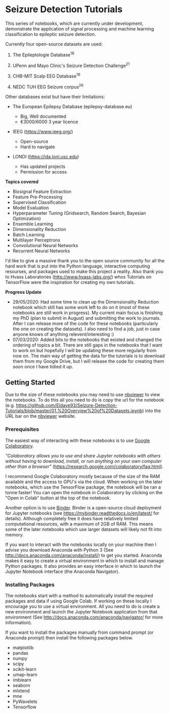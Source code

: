 # Seizure Detection Tutorials

This series of notebooks, which are currently under development, demonstrate the application of signal processing and machine learning classification to epileptic seizure detection.

Currently four open-source datasets are used: 

1. The Epileptologie Database<sup>18</sup> 

2. UPenn and Mayo Clinic's Seizure Detection Challenge<sup>21</sup> 

3. CHB-MIT Scalp EEG Database<sup>19</sup>

4. NEDC TUH EEG Seizure corpus<sup>26</sup>

Other databases exist but have their limitations:

- The European Epilepsy Database (epilepsy-database.eu)
    - Big, Well documented
    - €3000/6000 3 year licence

- IEEG (https://www.ieeg.org/)
    - Open-source
    - Hard to navigate
    
- LONDI (https://ida.loni.usc.edu)
    - Has updated projects
    - Permission for access
    
**Topics covered**

- Biosignal Feature Extraction 
- Feature Pre-Processing
- Supervised Classification
- Model Evaluation
- Hyperparameter Tuning (Gridsearch, Random Search, Bayesian Optimization)
- Ensemble Learning
- Dimensionality Reduction
- Batch Learning
- Multilayer Perceptrons
- Convolutional Neural Networks
- Recurrent Neural Networks

I'd like to give a massive thank you to the open source community for all the hard work that is put into the Python language, interactive computing resourses, and packages used to make this project a reality. Also thank you to Hvass Laboratories (http://www.hvass-labs.org/) whos Tutorials on TensorFlow were the inspiration for creating my own tutorials.

**Progress Update**
- 29/05/2020: Had some time to clean up the Dimensionality Reduction notebook which still has some work left to do on it (most of these notebooks are still work in progress). My current main focus is finishing my PhD (plan to submit in August) and submitting the work to journals. After I can release more of the code for these notebooks (particularly the one on creating the datasets). I also need to find a job, just in case anyone knows of anything relevent/interesting :)
- 07/03/2020: Added bits to the notebooks that existed and changed the ordering of topics a bit. There are still gaps in the notebooks that I want to work on but hopefully I will be updating these more regularly from now on. The main way of getting the data for the tutorials is to download them from my Google Drive, but I will release the code for creating them soon once I have tidied it up.

## Getting Started

Due to the size of these notebooks you may need to use [nbviewer](https://nbviewer.jupyter.org/) to view the notebooks. To do this all you need to do is copy the url for the notebook (e.g. https://github.com/Eldave93/Seizure-Detection-Tutorials/blob/master/01.%20Overview%20of%20Datasets.ipynb) into the URL bar on the [nbviewer](https://nbviewer.jupyter.org/) website.

### Prerequisites

The easiest way of interacting with these notebooks is to use [Google Colaboratory](https://colab.research.google.com).

*"Colaboratory allows you to use and share Jupyter notebooks with others without having to download, install, or run anything on your own computer other than a browser"* (https://research.google.com/colaboratory/faq.html).

I recommend Google Colaboratory mostly because of the size of the RAM available and the access to GPU's via the cloud. When working on the later notebooks, which use the TensorFlow package, the notebook will be ran a tonne faster! You can open the notebook in Colaboratory by clicking on the "Open in Colab" button at the top of the notebook.

Another option is to use [Binder](https://mybinder.org/). Binder is a open-source cloud deployment for Jupyter notebooks (see https://mybinder.readthedocs.io/en/latest/ for details). Although completely free it does have relatively limited computational resources, with a maximum of 2GB of RAM. This means some of the later notebooks which use larger datasets will likely not fit into memory.

If you want to interact with the notebooks locally on your machine then I advise you download Anaconda with Python 3 (See http://docs.anaconda.com/anaconda/install/) to get you started. Anaconda makes it easy to create a virtual environment in which to install and manage Python packages. It also provides an easy interface in which to launch the Jupyter Notebook interface (the Anaconda Navigator).

### Installing Packages

The notebooks start with a method to automatically install the required packages and data if using Google Colab. If working on these locally I encourage you to use a virtual environment. All you need to do is create a new environment and launch the Jupyter Notebook application from that environment (See http://docs.anaconda.com/anaconda/navigator/ for more information). 

If you want to install the packages manually from command prompt (or Anaconda prompt) then install the following packages below.

- matplotlib
- pandas 
- numpy 
- scipy 
- scikit-learn
- umap-learn 
- imblearn 
- seaborn 
- mlxtend 
- mne 
- PyWavelets
- Tensorflow
